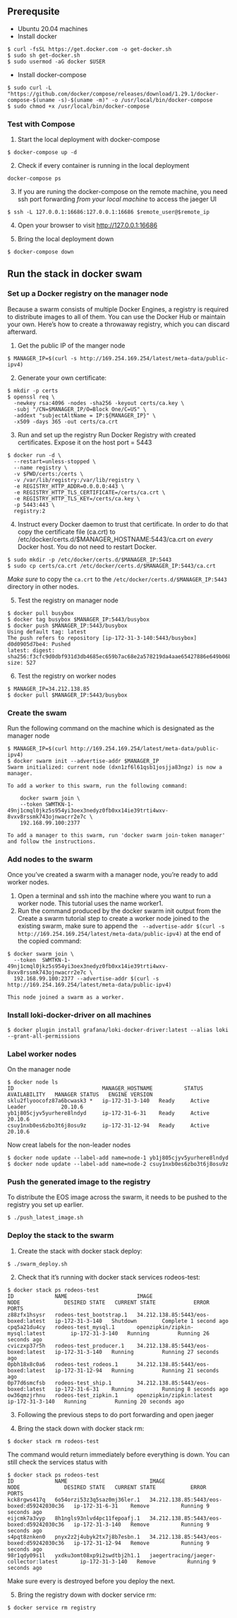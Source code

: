 ## Prerequsite

- Ubuntu 20.04 machines
- Install docker 
```
$ curl -fsSL https://get.docker.com -o get-docker.sh
$ sudo sh get-docker.sh
$ sudo usermod -aG docker $USER
```
- Install docker-compose
```
$ sudo curl -L "https://github.com/docker/compose/releases/download/1.29.1/docker-compose-$(uname -s)-$(uname -m)" -o /usr/local/bin/docker-compose
$ sudo chmod +x /usr/local/bin/docker-compose
```

### Test with Compose

1. Start the local deployment with docker-compose
```
$ docker-compose up -d
```

2. Check if every container is running in the local deployment 
```
docker-compose ps
```

3. If you are runing the docker-compose on the remote machine, you need ssh port forwarding *from your local machine* to access the jaeger UI
```
$ ssh -L 127.0.0.1:16686:127.0.0.1:16686 $remote_user@$remote_ip
```

4. Open your browser to visit http://127.0.0.1:16686

5. Bring the local deployment down
```
$ docker-compose down
```
## Run the stack in docker swam

### Set up a Docker registry on the manager node
Because a swarm consists of multiple Docker Engines, a registry is required to distribute images to all of them. You can use the Docker Hub or maintain your own. Here’s how to create a throwaway registry, which you can discard afterward.

1. Get the public IP of the manger node
```
$ MANAGER_IP=$(curl -s http://169.254.169.254/latest/meta-data/public-ipv4)
```

2. Generate your own certificate:
```
$ mkdir -p certs
$ openssl req \
  -newkey rsa:4096 -nodes -sha256 -keyout certs/ca.key \
  -subj "/CN=$MANAGER_IP/O=Block One/C=US" \
  -addext "subjectAltName = IP:${MANAGER_IP}" \
  -x509 -days 365 -out certs/ca.crt
```

3. Run and set up the registry
Run Docker Registry with created certificates. Expose it on the host port = 5443
```
$ docker run -d \
  --restart=unless-stopped \
  --name registry \
  -v $PWD/certs:/certs \
  -v /var/lib/registry:/var/lib/registry \
  -e REGISTRY_HTTP_ADDR=0.0.0.0:443 \
  -e REGISTRY_HTTP_TLS_CERTIFICATE=/certs/ca.crt \
  -e REGISTRY_HTTP_TLS_KEY=/certs/ca.key \
  -p 5443:443 \
  registry:2
```

4. Instruct every Docker daemon to trust that certificate. In order to do that copy the certificate file (ca.crt) to /etc/docker/certs.d/$MANAGER_HOSTNAME:5443/ca.crt on *every* Docker host. You do not need to restart Docker.

```
$ sudo mkdir -p /etc/docker/certs.d/$MANAGER_IP:5443
$ sudo cp certs/ca.crt /etc/docker/certs.d/$MANAGER_IP:5443/ca.crt
```

*Make sure* to copy the `ca.crt` to the `/etc/docker/certs.d/$MANAGER_IP:5443` directory in other nodes.

5. Test the registry on manager node
```
$ docker pull busybox
$ docker tag busybox $MANAGER_IP:5443/busybox
$ docker push $MANAGER_IP:5443/busybox
Using default tag: latest
The push refers to repository [ip-172-31-3-140:5443/busybox]
d0d0905d7be4: Pushed
latest: digest: sha256:f3cfc9d0dbf931d3db4685ec659b7ac68e2a578219da4aae65427886e649b06b size: 527
```

6. Test the registry on worker nodes
```
$ MANAGER_IP=34.212.138.85
$ docker pull $MANAGER_IP:5443/busybox
```

### Create the swam

Run the following command on the machine which is designated as the manager node
```
$ MANAGER_IP=$(curl http://169.254.169.254/latest/meta-data/public-ipv4)
$ docker swarm init --advertise-addr $MANAGER_IP
Swarm initialized: current node (dxn1zf6l61qsb1josjja83ngz) is now a manager.

To add a worker to this swarm, run the following command:

    docker swarm join \
    --token SWMTKN-1-49nj1cmql0jkz5s954yi3oex3nedyz0fb0xx14ie39trti4wxv-8vxv8rssmk743ojnwacrr2e7c \
    192.168.99.100:2377

To add a manager to this swarm, run 'docker swarm join-token manager' and follow the instructions.
```

### Add nodes to the swarm
Once you’ve created a swarm with a manager node, you’re ready to add worker nodes.
1. Open a terminal and ssh into the machine where you want to run a worker node. This tutorial uses the name worker1.
2. Run the command produced by the docker swarm init output from the Create a swarm tutorial step to create a worker node joined to the existing swarm,
  make sure to append the ` --advertise-addr $(curl -s http://169.254.169.254/latest/meta-data/public-ipv4)` at the end of the copied command:
```
$ docker swarm join \
  --token  SWMTKN-1-49nj1cmql0jkz5s954yi3oex3nedyz0fb0xx14ie39trti4wxv-8vxv8rssmk743ojnwacrr2e7c \
  192.168.99.100:2377 --advertise-addr $(curl -s http://169.254.169.254/latest/meta-data/public-ipv4)

This node joined a swarm as a worker.
```

### Install loki-docker-driver on all machines

```
$ docker plugin install grafana/loki-docker-driver:latest --alias loki --grant-all-permissions
```

### Label worker nodes

On the manager node
```
$ docker node ls
ID                            MANAGER_HOSTNAME          STATUS    AVAILABILITY   MANAGER STATUS   ENGINE VERSION
sklu2flyoocofz87a6bcwask3 *   ip-172-31-3-140   Ready     Active         Leader           20.10.6
yb1j805cjyv5yurhere8lndyd     ip-172-31-6-31    Ready     Active                          20.10.6
csuy1nxb0es6zbo3t6j8osu9z     ip-172-31-12-94   Ready     Active                          20.10.6
```

Now creat labels for the non-leader nodes

```
$ docker node update --label-add name=node-1 yb1j805cjyv5yurhere8lndyd
$ docker node update --label-add name=node-2 csuy1nxb0es6zbo3t6j8osu9z
```

### Push the generated image to the registry
To distribute the EOS image across the swarm, it needs to be pushed to the registry you set up earlier. 

```
$ ./push_latest_image.sh
```

### Deploy the stack to the swarm

1. Create the stack with docker stack deploy:
```
$ ./swarm_deploy.sh
```

2. Check that it’s running with docker stack services rodeos-test:
```
$ docker stack ps rodeos-test 
ID             NAME                      IMAGE                                 NODE              DESIRED STATE   CURRENT STATE            ERROR     PORTS
z88zfx1hsysr   rodeos-test_bootstrap.1   34.212.138.85:5443/eos-boxed:latest   ip-172-31-3-140   Shutdown        Complete 1 second ago              
cpq5a21du4cy   rodeos-test_mysql.1       openzipkin/zipkin-mysql:latest        ip-172-31-3-140   Running         Running 26 seconds ago             
cviczxp37r5h   rodeos-test_producer.1    34.212.138.85:5443/eos-boxed:latest   ip-172-31-3-140   Running         Running 27 seconds ago             
0pbh18x8c0a6   rodeos-test_rodeos.1      34.212.138.85:5443/eos-boxed:latest   ip-172-31-12-94   Running         Running 21 seconds ago             
0p77d6smcfsb   rodeos-test_ship.1        34.212.138.85:5443/eos-boxed:latest   ip-172-31-6-31    Running         Running 8 seconds ago              
ow36qmzjrhnu   rodeos-test_zipkin.1      openzipkin/zipkin:latest              ip-172-31-3-140   Running         Running 20 seconds ago
```

3. Following the previous steps to do port forwarding and open jaeger

4. Bring the stack down with docker stack rm:
```
$ docker stack rm rodeos-test
```

The command would return immediately before everything is down. You can still check the services status with
```
$ docker stack ps rodeos-test
ID             NAME                          IMAGE                                       NODE              DESIRED STATE   CURRENT STATE           ERROR     PORTS
kck8rgws417q   6o54orzi53z3q5saz0mj36ler.1   34.212.138.85:5443/eos-boxed:d59242030c36   ip-172-31-6-31    Remove          Running 9 seconds ago             
eijcmk7a3vyp   8h1ngls93nlvd4pc11fepoafj.1   34.212.138.85:5443/eos-boxed:d59242030c36   ip-172-31-3-140   Remove          Running 9 seconds ago             
s4pqt8znken0   pnyx2z2j4ubyk2tx7j8b7esbn.1   34.212.138.85:5443/eos-boxed:d59242030c36   ip-172-31-12-94   Remove          Running 9 seconds ago             
98r1qdy09s1l   yxdku3omt08xp9i2swdtbj2h1.1   jaegertracing/jaeger-collector:latest       ip-172-31-3-140   Remove          Running 9 seconds ago     
```

Make sure every is destroyed before you deploy the next. 

5. Bring the registry down with docker service rm:
```
$ docker service rm registry
```


